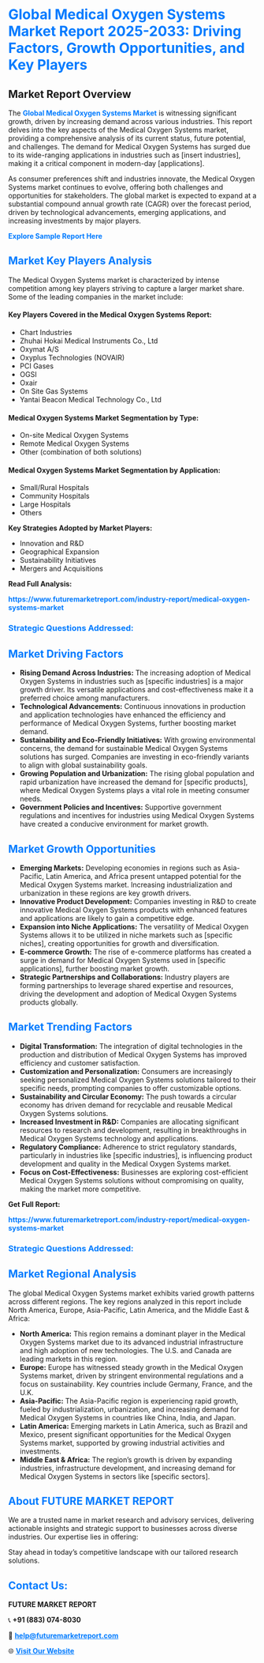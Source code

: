 <h1 style="color: #007BFF;">Global Medical Oxygen Systems Market Report 2025-2033: Driving Factors, Growth Opportunities, and Key Players</h1>

<section id="overview">
<h2>Market Report Overview</h2>
<p>The <a href="https://www.futuremarketreport.com/industry-report/medical-oxygen-systems-market" style="color: #007BFF; text-decoration: none;"><strong>Global Medical Oxygen Systems Market</strong></a> is witnessing significant growth, driven by increasing demand across various industries. This report delves into the key aspects of the Medical Oxygen Systems market, providing a comprehensive analysis of its current status, future potential, and challenges. The demand for Medical Oxygen Systems has surged due to its wide-ranging applications in industries such as [insert industries], making it a critical component in modern-day [applications].</p>
<p>As consumer preferences shift and industries innovate, the Medical Oxygen Systems market continues to evolve, offering both challenges and opportunities for stakeholders. The global market is expected to expand at a substantial compound annual growth rate (CAGR) over the forecast period, driven by technological advancements, emerging applications, and increasing investments by major players.</p>
</section>

<section id="overview">
<p><a href="https://www.futuremarketreport.com/request-sample/reportId=80296" style="color: #007BFF; text-decoration: none;"><strong>Explore Sample Report Here</strong></a></p>
</section>

<section id="key-players">
<h2 style="color: #007BFF;">Market Key Players Analysis</h2>
<p>The Medical Oxygen Systems market is characterized by intense competition among key players striving to capture a larger market share. Some of the leading companies in the market include:</p>
<h4>Key Players Covered in the Medical Oxygen Systems Report:</h4>
<ul><li>Chart Industries</li><li>Zhuhai Hokai Medical Instruments Co., Ltd</li><li>Oxymat A/S</li><li>Oxyplus Technologies (NOVAIR)</li><li>PCI Gases</li><li>OGSI</li><li>Oxair</li><li>On Site Gas Systems</li><li>Yantai Beacon Medical Technology Co., Ltd</li></ul>
<h4>Medical Oxygen Systems Market Segmentation by Type:</h4>
<ul><li>On-site Medical Oxygen Systems</li><li>Remote Medical Oxygen Systems</li><li>Other (combination of both solutions)</li></ul>

<h4>Medical Oxygen Systems Market Segmentation by Application:</h4>
<ul><li>Small/Rural Hospitals</li><li>Community Hospitals</li><li>Large Hospitals</li><li>Others</li></ul>
<p><strong>Key Strategies Adopted by Market Players:</strong></p>
<ul>
<li>Innovation and R&D</li>
<li>Geographical Expansion</li>
<li>Sustainability Initiatives</li>
<li>Mergers and Acquisitions</li>
</ul>
</section>

<section>
<p><strong>Read Full Analysis: </strong></p><a href="https://www.futuremarketreport.com/industry-report/medical-oxygen-systems-market" style="color: #007BFF; text-decoration: none;"><strong>https://www.futuremarketreport.com/industry-report/medical-oxygen-systems-market</strong></a>
<h3 style="color: #007BFF;">Strategic Questions Addressed:</h3>
</section>

<section id="driving-factors">
<h2 style="color: #007BFF;">Market Driving Factors</h2>
<ul>
<li><strong>Rising Demand Across Industries:</strong> The increasing adoption of Medical Oxygen Systems in industries such as [specific industries] is a major growth driver. Its versatile applications and cost-effectiveness make it a preferred choice among manufacturers.</li>
<li><strong>Technological Advancements:</strong> Continuous innovations in production and application technologies have enhanced the efficiency and performance of Medical Oxygen Systems, further boosting market demand.</li>
<li><strong>Sustainability and Eco-Friendly Initiatives:</strong> With growing environmental concerns, the demand for sustainable Medical Oxygen Systems solutions has surged. Companies are investing in eco-friendly variants to align with global sustainability goals.</li>
<li><strong>Growing Population and Urbanization:</strong> The rising global population and rapid urbanization have increased the demand for [specific products], where Medical Oxygen Systems plays a vital role in meeting consumer needs.</li>
<li><strong>Government Policies and Incentives:</strong> Supportive government regulations and incentives for industries using Medical Oxygen Systems have created a conducive environment for market growth.</li>
</ul>
</section>

<section id="growth-opportunities">
<h2 style="color: #007BFF;">Market Growth Opportunities</h2>
<ul>
<li><strong>Emerging Markets:</strong> Developing economies in regions such as Asia-Pacific, Latin America, and Africa present untapped potential for the Medical Oxygen Systems market. Increasing industrialization and urbanization in these regions are key growth drivers.</li>
<li><strong>Innovative Product Development:</strong> Companies investing in R&D to create innovative Medical Oxygen Systems products with enhanced features and applications are likely to gain a competitive edge.</li>
<li><strong>Expansion into Niche Applications:</strong> The versatility of Medical Oxygen Systems allows it to be utilized in niche markets such as [specific niches], creating opportunities for growth and diversification.</li>
<li><strong>E-commerce Growth:</strong> The rise of e-commerce platforms has created a surge in demand for Medical Oxygen Systems used in [specific applications], further boosting market growth.</li>
<li><strong>Strategic Partnerships and Collaborations:</strong> Industry players are forming partnerships to leverage shared expertise and resources, driving the development and adoption of Medical Oxygen Systems products globally.</li>
</ul>
</section>

<section id="trending-factors">
<h2 style="color: #007BFF;">Market Trending Factors</h2>
<ul>
<li><strong>Digital Transformation:</strong> The integration of digital technologies in the production and distribution of Medical Oxygen Systems has improved efficiency and customer satisfaction.</li>
<li><strong>Customization and Personalization:</strong> Consumers are increasingly seeking personalized Medical Oxygen Systems solutions tailored to their specific needs, prompting companies to offer customizable options.</li>
<li><strong>Sustainability and Circular Economy:</strong> The push towards a circular economy has driven demand for recyclable and reusable Medical Oxygen Systems solutions.</li>
<li><strong>Increased Investment in R&D:</strong> Companies are allocating significant resources to research and development, resulting in breakthroughs in Medical Oxygen Systems technology and applications.</li>
<li><strong>Regulatory Compliance:</strong> Adherence to strict regulatory standards, particularly in industries like [specific industries], is influencing product development and quality in the Medical Oxygen Systems market.</li>
<li><strong>Focus on Cost-Effectiveness:</strong> Businesses are exploring cost-efficient Medical Oxygen Systems solutions without compromising on quality, making the market more competitive.</li>
</ul>
</section>

<section>
<p><strong>Get Full Report: </strong></p><a href="https://www.futuremarketreport.com/industry-report/medical-oxygen-systems-market" style="color: #007BFF; text-decoration: none;"><strong>https://www.futuremarketreport.com/industry-report/medical-oxygen-systems-market</strong></a>
<h3 style="color: #007BFF;">Strategic Questions Addressed:</h3>
</section>


<section id="regional-analysis">
<h2 style="color: #007BFF;">Market Regional Analysis</h2>
<p>The global Medical Oxygen Systems market exhibits varied growth patterns across different regions. The key regions analyzed in this report include North America, Europe, Asia-Pacific, Latin America, and the Middle East & Africa:</p>
<ul>
<li><strong>North America:</strong> This region remains a dominant player in the Medical Oxygen Systems market due to its advanced industrial infrastructure and high adoption of new technologies. The U.S. and Canada are leading markets in this region.</li>
<li><strong>Europe:</strong> Europe has witnessed steady growth in the Medical Oxygen Systems market, driven by stringent environmental regulations and a focus on sustainability. Key countries include Germany, France, and the U.K.</li>
<li><strong>Asia-Pacific:</strong> The Asia-Pacific region is experiencing rapid growth, fueled by industrialization, urbanization, and increasing demand for Medical Oxygen Systems in countries like China, India, and Japan.</li>
<li><strong>Latin America:</strong> Emerging markets in Latin America, such as Brazil and Mexico, present significant opportunities for the Medical Oxygen Systems market, supported by growing industrial activities and investments.</li>
<li><strong>Middle East & Africa:</strong> The region’s growth is driven by expanding industries, infrastructure development, and increasing demand for Medical Oxygen Systems in sectors like [specific sectors].</li>
</ul>
</section>

<footer>
<h2 style="color: #007BFF;">About FUTURE MARKET REPORT</h2>
<p>We are a trusted name in market research and advisory services, delivering actionable insights and strategic support to businesses across diverse industries. Our expertise lies in offering:</p>

<p>Stay ahead in today’s competitive landscape with our tailored research solutions.</p>

<h2 style="color: #007BFF;">Contact Us:</h2>
<p><strong>FUTURE MARKET REPORT</strong></p>
<p>📞 <strong>+91 (883) 074-8030</strong></p>
<p>📧 <strong><a href="mailto:help@futuremarketreport.com" style="color: #007BFF;">help@futuremarketreport.com</a></strong></p>
<p>🌐 <strong><a href="https://www.futuremarketreport.com/" style="color: #007BFF;">Visit Our Website</a></strong></p>
</footer>